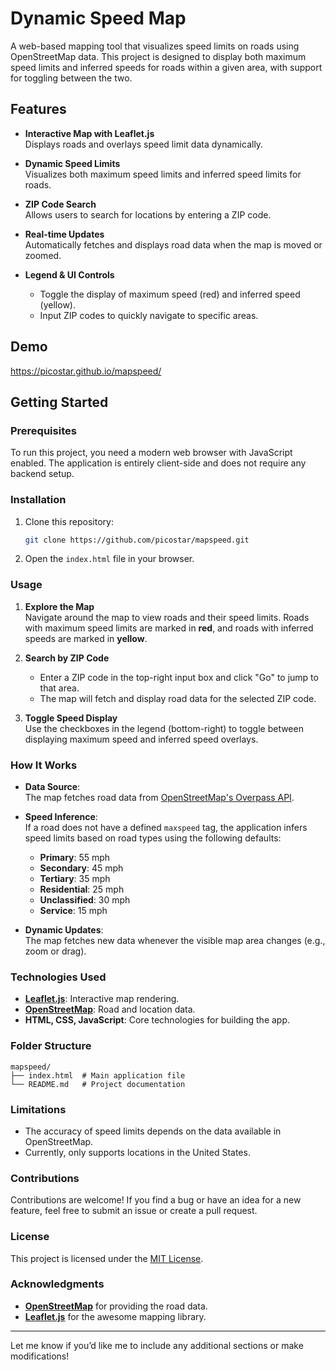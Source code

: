 

# Dynamic Speed Map

A web-based mapping tool that visualizes speed limits on roads using OpenStreetMap data. This project is designed to display both maximum speed limits and inferred speeds for roads within a given area, with support for toggling between the two.

## Features

- **Interactive Map with Leaflet.js**  
  Displays roads and overlays speed limit data dynamically.

- **Dynamic Speed Limits**  
  Visualizes both maximum speed limits and inferred speed limits for roads.

- **ZIP Code Search**  
  Allows users to search for locations by entering a ZIP code.

- **Real-time Updates**  
  Automatically fetches and displays road data when the map is moved or zoomed.

- **Legend & UI Controls**  
  - Toggle the display of maximum speed (red) and inferred speed (yellow).
  - Input ZIP codes to quickly navigate to specific areas.

## Demo

https://picostar.github.io/mapspeed/ 

## Getting Started

### Prerequisites

To run this project, you need a modern web browser with JavaScript enabled. The application is entirely client-side and does not require any backend setup.

### Installation

1. Clone this repository:
   ```bash
   git clone https://github.com/picostar/mapspeed.git
   ```
2. Open the `index.html` file in your browser.

### Usage

1. **Explore the Map**  
   Navigate around the map to view roads and their speed limits. Roads with maximum speed limits are marked in **red**, and roads with inferred speeds are marked in **yellow**.

2. **Search by ZIP Code**  
   - Enter a ZIP code in the top-right input box and click "Go" to jump to that area.
   - The map will fetch and display road data for the selected ZIP code.

3. **Toggle Speed Display**  
   Use the checkboxes in the legend (bottom-right) to toggle between displaying maximum speed and inferred speed overlays.

### How It Works

- **Data Source**:  
  The map fetches road data from [OpenStreetMap's Overpass API](https://overpass-api.de/).

- **Speed Inference**:  
  If a road does not have a defined `maxspeed` tag, the application infers speed limits based on road types using the following defaults:
  - **Primary**: 55 mph
  - **Secondary**: 45 mph
  - **Tertiary**: 35 mph
  - **Residential**: 25 mph
  - **Unclassified**: 30 mph
  - **Service**: 15 mph

- **Dynamic Updates**:  
  The map fetches new data whenever the visible map area changes (e.g., zoom or drag).

### Technologies Used

- **[Leaflet.js](https://leafletjs.com/)**: Interactive map rendering.
- **[OpenStreetMap](https://www.openstreetmap.org/)**: Road and location data.
- **HTML, CSS, JavaScript**: Core technologies for building the app.

### Folder Structure

```plaintext
mapspeed/
├── index.html  # Main application file
└── README.md   # Project documentation
```

### Limitations

- The accuracy of speed limits depends on the data available in OpenStreetMap.
- Currently, only supports locations in the United States.

### Contributions

Contributions are welcome! If you find a bug or have an idea for a new feature, feel free to submit an issue or create a pull request.

### License

This project is licensed under the [MIT License](LICENSE).

### Acknowledgments

- **[OpenStreetMap](https://www.openstreetmap.org/)** for providing the road data.
- **[Leaflet.js](https://leafletjs.com/)** for the awesome mapping library.

---

Let me know if you’d like me to include any additional sections or make modifications!

